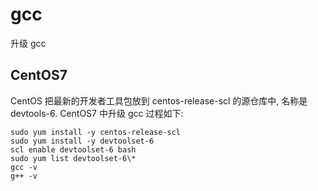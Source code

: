 # gcc

升级 gcc

## CentOS7

CentOS 把最新的开发者工具包放到 centos-release-scl 的源仓库中, 名称是 devtools-6.
CentOS7 中升级 gcc 过程如下:

``` shell
sudo yum install -y centos-release-scl
sudo yum install -y devtoolset-6
scl enable devtoolset-6 bash
sudo yum list devtoolset-6\*
gcc -v
g++ -v
```
